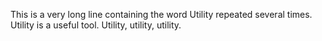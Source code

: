 This is a very long line containing the word Utility repeated several times. Utility is a useful tool. Utility, utility, utility.
